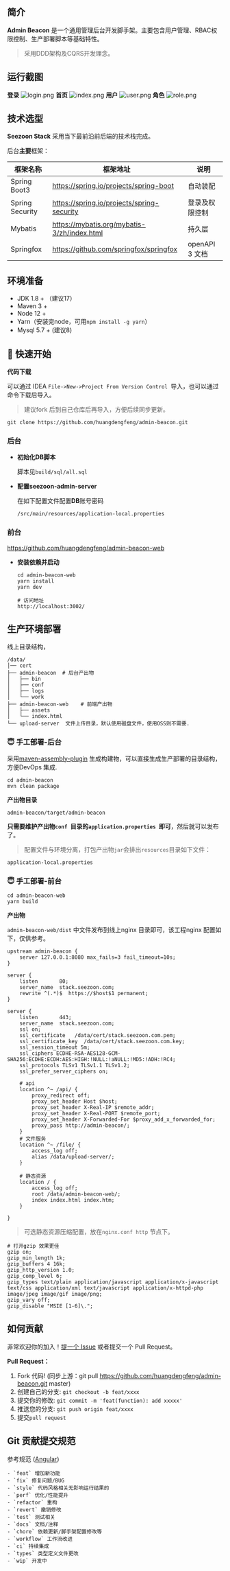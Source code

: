 ## 简介

**Admin Beacon** 是一个通用管理后台开发脚手架。主要包含用户管理、RBAC权限控制、生产部署脚本等基础特性。
> 采用DDD架构及CQRS开发理念。

## 运行截图

**登录**
![login.png](doc%2Fpictures%2Flogin.png)
**首页**
![index.png](doc%2Fpictures%2Findex.png)
**用户**
![user.png](doc%2Fpictures%2Fuser.png)
**角色**
![role.png](doc%2Fpictures%2Frole.png)

## 技术选型

**Seezoon Stack** 采用当下最前沿前后端的技术栈完成。

后台**主要**框架：

| 框架名称            | 框架地址                                        | 说明           |
|-----------------|---------------------------------------------|--------------|
| Spring Boot3    | https://spring.io/projects/spring-boot      | 自动装配         |
| Spring Security | https://spring.io/projects/spring-security  | 登录及权限控制      |
| Mybatis         | https://mybatis.org/mybatis-3/zh/index.html | 持久层          |
| Springfox       | https://github.com/springfox/springfox      | openAPI 3 文档 |

## 环境准备

- JDK 1.8 + （建议17）
- Maven 3 +
- Node 12 +
- Yarn（安装完node，可用`npm install -g yarn`）
- Mysql 5.7 + (建议8)

## 🚀 快速开始

**代码下载**

可以通过 IDEA `File->New->Project From Version Control `导入，也可以通过命令下载后导入。

> 建议fork 后到自己仓库后再导入，方便后续同步更新。

```
git clone https://github.com/huangdengfeng/admin-beacon.git
```

### 后台

- **初始化DB脚本**

  脚本见`build/sql/all.sql`

- **配置seezoon-admin-server**

  在如下配置文件配置**DB**账号密码

  `/src/main/resources/application-local.properties`

### 前台

https://github.com/huangdengfeng/admin-beacon-web

- **安装依赖并启动**

  ```
  cd admin-beacon-web
  yarn install
  yarn dev 
  
  # 访问地址
  http://localhost:3002/
  ```

## 生产环境部署

线上目录结构，

```
/data/
│── cert
├── admin-beacon  # 后台产出物
│   ├── bin
│   ├── conf
│   ├── logs
│   └── work
├── admin-beacon-web    # 前端产出物
│   ├── assets
│   └── index.html
└── upload-server  文件上传目录，默认使用磁盘文件，使用OSS则不需要.
```

### 😇 手工部署-后台

采用[maven-assembly-plugin](http://maven.apache.org/plugins/maven-assembly-plugin/)
生成构建物，可以直接生成生产部署的目录结构，方便DevOps 集成.

```
cd admin-beacon
mvn clean package
```

**产出物目录**

`admin-beacon/target/admin-beacon`

**只需要维护产出物`conf `目录的`application.properties `即可**，然后就可以发布了。

> 配置文件与环境分离，打包产出物`jar`会排出`resources`目录如下文件：

```
application-local.properties
```

### 😇 手工部署-前台

```
cd admin-beacon-web
yarn build
```

**产出物**

`admin-beacon-web/dist` 中文件发布到线上nginx 目录即可，该工程nginx 配置如下，仅供参考。

```
upstream admin-beacon {
    server 127.0.0.1:8080 max_fails=3 fail_timeout=10s;
}

server {
    listen       80;
    server_name  stack.seezoon.com;
    rewrite ^(.*)$  https://$host$1 permanent;
}

server {
    listen       443;
    server_name  stack.seezoon.com;
    ssl on;
    ssl_certificate   /data/cert/stack.seezoon.com.pem; 
    ssl_certificate_key  /data/cert/stack.seezoon.com.key;
    ssl_session_timeout 5m;
    ssl_ciphers ECDHE-RSA-AES128-GCM-SHA256:ECDHE:ECDH:AES:HIGH:!NULL:!aNULL:!MD5:!ADH:!RC4;
    ssl_protocols TLSv1 TLSv1.1 TLSv1.2;
    ssl_prefer_server_ciphers on;

    # api
    location ^~ /api/ {
        proxy_redirect off;
        proxy_set_header Host $host;
        proxy_set_header X-Real-IP $remote_addr;
        proxy_set_header X-Real-PORT $remote_port;
        proxy_set_header X-Forwarded-For $proxy_add_x_forwarded_for;
        proxy_pass http://admin-beacon/;
    }
    # 文件服务
    location ^~ /file/ {
        access_log off;
        alias /data/upload-server/;
    }

    # 静态资源
    location / {
        access_log off;
        root /data/admin-beacon-web/;
        index index.html index.htm;
    }

}
```

> 可选静态资源压缩配置，放在`nginx.conf http` 节点下。

```
# 打开gzip 效果更佳
gzip on;
gzip_min_length 1k;
gzip_buffers 4 16k;
gzip_http_version 1.0;
gzip_comp_level 6;
gzip_types text/plain application/javascript application/x-javascript text/css application/xml text/javascript application/x-httpd-php image/jpeg image/gif image/png;
gzip_vary off;
gzip_disable "MSIE [1-6]\.";
```

## 如何贡献

非常欢迎你的加入！[提一个 Issue](https://github.com/huangdengfeng/admin-beacon/issues) 或者提交一个
Pull Request。

**Pull Request：**

1. Fork 代码! (同步上游：git pull https://github.com/huangdengfeng/admin-beacon.git master)
2. 创建自己的分支: `git checkout -b feat/xxxx`
3. 提交你的修改: `git commit -m 'feat(function): add xxxxx'`
4. 推送您的分支: `git push origin feat/xxxx`
5. 提交`pull request`

## Git 贡献提交规范

参考规范 ([Angular](https://github.com/conventional-changelog/conventional-changelog/tree/master/packages/conventional-changelog-angular))

    - `feat` 增加新功能
    - `fix` 修复问题/BUG
    - `style` 代码风格相关无影响运行结果的
    - `perf` 优化/性能提升
    - `refactor` 重构
    - `revert` 撤销修改
    - `test` 测试相关
    - `docs` 文档/注释
    - `chore` 依赖更新/脚手架配置修改等
    - `workflow` 工作流改进
    - `ci` 持续集成
    - `types` 类型定义文件更改
    - `wip` 开发中

